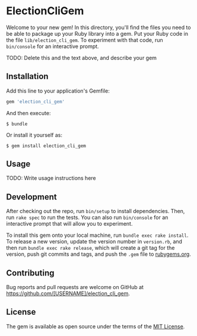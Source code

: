 # ElectionCliGem

Welcome to your new gem! In this directory, you'll find the files you need to be able to package up your Ruby library into a gem. Put your Ruby code in the file `lib/election_cli_gem`. To experiment with that code, run `bin/console` for an interactive prompt.

TODO: Delete this and the text above, and describe your gem

## Installation

Add this line to your application's Gemfile:

```ruby
gem 'election_cli_gem'
```

And then execute:

    $ bundle

Or install it yourself as:

    $ gem install election_cli_gem

## Usage

TODO: Write usage instructions here

## Development

After checking out the repo, run `bin/setup` to install dependencies. Then, run `rake spec` to run the tests. You can also run `bin/console` for an interactive prompt that will allow you to experiment.

To install this gem onto your local machine, run `bundle exec rake install`. To release a new version, update the version number in `version.rb`, and then run `bundle exec rake release`, which will create a git tag for the version, push git commits and tags, and push the `.gem` file to [rubygems.org](https://rubygems.org).

## Contributing

Bug reports and pull requests are welcome on GitHub at https://github.com/[USERNAME]/election_cli_gem.


## License

The gem is available as open source under the terms of the [MIT License](http://opensource.org/licenses/MIT).

